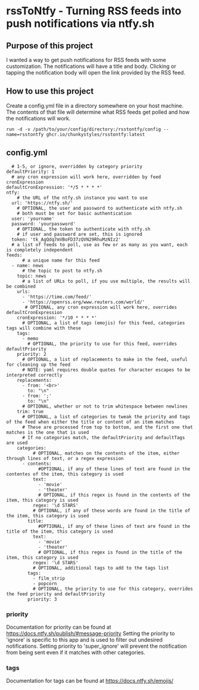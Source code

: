 # rssToNtfy - Turning RSS feeds into push notifications via ntfy.sh

## Purpose of this project

I wanted a way to get push notifications for RSS feeds with some customization. The notifications will have a title and body. Clicking or tapping the notification body will open the link provided by the RSS feed.

## How to use this project

Create a config.yml file in a directory somewhere on your host machine. The contents of that file will determine what RSS feeds get polled and how the notifications will work.

``run -d -v /path/to/your/config/directory:/rsstontfy/config --name=rsstontfy ghcr.io/chunkystyles/rsstontfy:latest``

## config.yml
    
```
  # 1-5, or ignore, overridden by category priority
defaultPriority: 1
  # any cron expression will work here, overridden by feed cronExpression
defaultCronExpression: '*/5 * * * *'
ntfy:
    # the URL of the ntfy.sh instance you want to use
  url: 'https://ntfy.sh/'
    # OPTIONAL, the user and password to authenticate with ntfy.sh
    # both must be set for basic authentication
  user: 'yourname'  
  password: 'yourpassword'
    # OPTIONAL, the token to authenticate with ntfy.sh
    # if user and password are set, this is ignored
  token: 'tk_AgQdq7mVBoFD37zQVN29RhuMzNIz2'
  # a list of feeds to poll, use as few or as many as you want, each is completely independent
feeds:
      # a unique name for this feed
  - name: news
      # the topic to post to ntfy.sh
    topic: news
      # a list of URLs to poll, if you use multiple, the results will be combined
    urls:
      - 'https://time.com/feed/'
      - 'https://openrss.org/www.reuters.com/world/'
       # OPTIONAL, any cron expression will work here, overrides defaultCronExpression
    cronExpression: '*/10 * * * *'
      # OPTIONAL, a list of tags (emojis) for this feed, categories tags will combine with these
    tags:
      - memo
        # OPTIONAL, the priority to use for this feed, overrides defaultPriority
    priority: 2
      # OPTIONAL, a list of replacements to make in the feed, useful for cleaning up the feed
      # NOTE: yaml requires double quotes for character escapes to be interpreted correctly
    replacements:
      - from: '<br>'
        to: "\n"
      - from: ';'
        to: "\n"
      # OPTIONAL, whether or not to trim whitespace between newlines
    trim: true
      # OPTIONAL, a list of categories to tweak the priority and tags of the feed when either the title or content of an item matches
      # These are processed from top to bottom, and the first one that matches is the one that is used
      # If no categories match, the defaultPriority and defaultTags are used
    categories:
          # OPTIONAL, matches on the contents of the item, either through lines of text, or a regex expression
      - contents:
            #OPTIONAL, if any of these lines of text are found in the contentes of the item, this category is used
          text:
            - 'movie'
            - 'theater'
            # OPTIONAL, if this regex is found in the contents of the item, this category is used
          regex: '\d STARS'
          # OPTIONAL, if any of these words are found in the title of the item, this category is used 
        title:
            #OPTIONAL, if any of these lines of text are found in the title of the item, this category is used
          text:
            - 'movie'
            - 'theater'
            # OPTIONAL, if this regex is found in the title of the item, this category is used
          regex: '\d STARS'
          # OPTIONAL, additional tags to add to the tags list
        tags:
          - film_strip
          - popcorn
          # OPTIONAL, the priority to use for this category, overrides the feed priority and defaultPriority
        priority: 3
```

### priority

Documentation for priority can be found at https://docs.ntfy.sh/publish/#message-priority Setting the priority to 'ignore' is specific to this app and is used to filter out undesired notifications. Setting priority to 'super_ignore' will prevent the notification from being sent even if it matches with other categories.

### tags

Documentation for tags can be found at https://docs.ntfy.sh/emojis/
